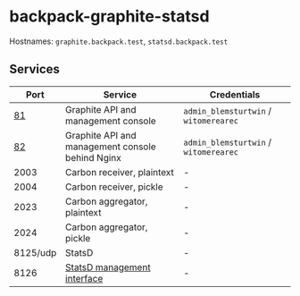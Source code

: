 # backpack-graphite-statsd

Hostnames: `graphite.backpack.test`, `statsd.backpack.test`

## Services

| Port | Service | Credentials
| ---- | ------- | -----------
| [81](http://graphite.backpack.test:81) | Graphite API and management console | `admin_blemsturtwin` / `witomerearec`
| [82](http://graphite.backpack.test:82) | Graphite API and management console behind Nginx | `admin_blemsturtwin` / `witomerearec`
| 2003 | Carbon receiver, plaintext | -
| 2004 | Carbon receiver, pickle | -
| 2023 | Carbon aggregator, plaintext | -
| 2024 | Carbon aggregator, pickle | -
| 8125/udp | StatsD | -
| 8126 | [StatsD management interface](https://github.com/statsd/statsd/blob/master/docs/admin_interface.md) | -
